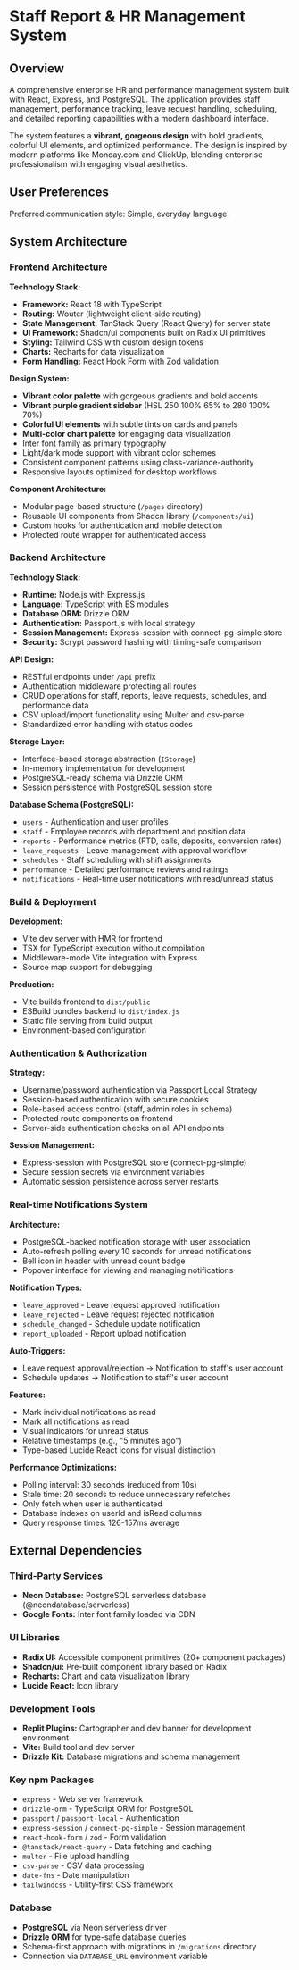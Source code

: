 # Staff Report & HR Management System

## Overview

A comprehensive enterprise HR and performance management system built with React, Express, and PostgreSQL. The application provides staff management, performance tracking, leave request handling, scheduling, and detailed reporting capabilities with a modern dashboard interface.

The system features a **vibrant, gorgeous design** with bold gradients, colorful UI elements, and optimized performance. The design is inspired by modern platforms like Monday.com and ClickUp, blending enterprise professionalism with engaging visual aesthetics.

## User Preferences

Preferred communication style: Simple, everyday language.

## System Architecture

### Frontend Architecture

**Technology Stack:**
- **Framework:** React 18 with TypeScript
- **Routing:** Wouter (lightweight client-side routing)
- **State Management:** TanStack Query (React Query) for server state
- **UI Framework:** Shadcn/ui components built on Radix UI primitives
- **Styling:** Tailwind CSS with custom design tokens
- **Charts:** Recharts for data visualization
- **Form Handling:** React Hook Form with Zod validation

**Design System:**
- **Vibrant color palette** with gorgeous gradients and bold accents
- **Vibrant purple gradient sidebar** (HSL 250 100% 65% to 280 100% 70%)
- **Colorful UI elements** with subtle tints on cards and panels
- **Multi-color chart palette** for engaging data visualization
- Inter font family as primary typography
- Light/dark mode support with vibrant color schemes
- Consistent component patterns using class-variance-authority
- Responsive layouts optimized for desktop workflows

**Component Architecture:**
- Modular page-based structure (`/pages` directory)
- Reusable UI components from Shadcn library (`/components/ui`)
- Custom hooks for authentication and mobile detection
- Protected route wrapper for authenticated access

### Backend Architecture

**Technology Stack:**
- **Runtime:** Node.js with Express.js
- **Language:** TypeScript with ES modules
- **Database ORM:** Drizzle ORM
- **Authentication:** Passport.js with local strategy
- **Session Management:** Express-session with connect-pg-simple store
- **Security:** Scrypt password hashing with timing-safe comparison

**API Design:**
- RESTful endpoints under `/api` prefix
- Authentication middleware protecting all routes
- CRUD operations for staff, reports, leave requests, schedules, and performance data
- CSV upload/import functionality using Multer and csv-parse
- Standardized error handling with status codes

**Storage Layer:**
- Interface-based storage abstraction (`IStorage`)
- In-memory implementation for development
- PostgreSQL-ready schema via Drizzle ORM
- Session persistence with PostgreSQL session store

**Database Schema (PostgreSQL):**
- `users` - Authentication and user profiles
- `staff` - Employee records with department and position data
- `reports` - Performance metrics (FTD, calls, deposits, conversion rates)
- `leave_requests` - Leave management with approval workflow
- `schedules` - Staff scheduling with shift assignments
- `performance` - Detailed performance reviews and ratings
- `notifications` - Real-time user notifications with read/unread status

### Build & Deployment

**Development:**
- Vite dev server with HMR for frontend
- TSX for TypeScript execution without compilation
- Middleware-mode Vite integration with Express
- Source map support for debugging

**Production:**
- Vite builds frontend to `dist/public`
- ESBuild bundles backend to `dist/index.js`
- Static file serving from build output
- Environment-based configuration

### Authentication & Authorization

**Strategy:**
- Username/password authentication via Passport Local Strategy
- Session-based authentication with secure cookies
- Role-based access control (staff, admin roles in schema)
- Protected route components on frontend
- Server-side authentication checks on all API endpoints

**Session Management:**
- Express-session with PostgreSQL store (connect-pg-simple)
- Secure session secrets via environment variables
- Automatic session persistence across server restarts

### Real-time Notifications System

**Architecture:**
- PostgreSQL-backed notification storage with user association
- Auto-refresh polling every 10 seconds for unread notifications
- Bell icon in header with unread count badge
- Popover interface for viewing and managing notifications

**Notification Types:**
- `leave_approved` - Leave request approved notification
- `leave_rejected` - Leave request rejected notification  
- `schedule_changed` - Schedule update notification
- `report_uploaded` - Report upload notification

**Auto-Triggers:**
- Leave request approval/rejection → Notification to staff's user account
- Schedule updates → Notification to staff's user account

**Features:**
- Mark individual notifications as read
- Mark all notifications as read
- Visual indicators for unread status
- Relative timestamps (e.g., "5 minutes ago")
- Type-based Lucide React icons for visual distinction

**Performance Optimizations:**
- Polling interval: 30 seconds (reduced from 10s)
- Stale time: 20 seconds to reduce unnecessary refetches
- Only fetch when user is authenticated
- Database indexes on userId and isRead columns
- Query response times: 126-157ms average

## External Dependencies

### Third-Party Services
- **Neon Database:** PostgreSQL serverless database (@neondatabase/serverless)
- **Google Fonts:** Inter font family loaded via CDN

### UI Libraries
- **Radix UI:** Accessible component primitives (20+ component packages)
- **Shadcn/ui:** Pre-built component library based on Radix
- **Recharts:** Chart and data visualization library
- **Lucide React:** Icon library

### Development Tools
- **Replit Plugins:** Cartographer and dev banner for development environment
- **Vite:** Build tool and dev server
- **Drizzle Kit:** Database migrations and schema management

### Key npm Packages
- `express` - Web server framework
- `drizzle-orm` - TypeScript ORM for PostgreSQL
- `passport` / `passport-local` - Authentication
- `express-session` / `connect-pg-simple` - Session management
- `react-hook-form` / `zod` - Form validation
- `@tanstack/react-query` - Data fetching and caching
- `multer` - File upload handling
- `csv-parse` - CSV data processing
- `date-fns` - Date manipulation
- `tailwindcss` - Utility-first CSS framework

### Database
- **PostgreSQL** via Neon serverless driver
- **Drizzle ORM** for type-safe database queries
- Schema-first approach with migrations in `/migrations` directory
- Connection via `DATABASE_URL` environment variable